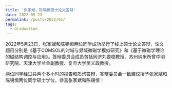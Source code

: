 ```yaml
---
title: '张家斌、陈锡恒硕士论文答辩'
date: 2022-05-23
permalink: /posts/2022/05/
tags:
  - Graduation
---
```


2022年5月23日，张家斌和陈锡恒两位同学成功举行了线上硕士论文答辩，论文题目分别是《基于COMSOL的时域与频域微磁学模拟研究》和《基于微磁学理论的磁结构调控与应用》。答辩委员会成员包括同济刘要稳教授、苏州纳米所曾中明研究院、天津大学兰金副教授、复旦大学吴义政教授。

两位同学经过共两个多小时的报告和质询答辩，答辩委员会一致建议授予张家斌和陈锡恒两位同学硕士学位。恭喜张家斌和陈锡恒！